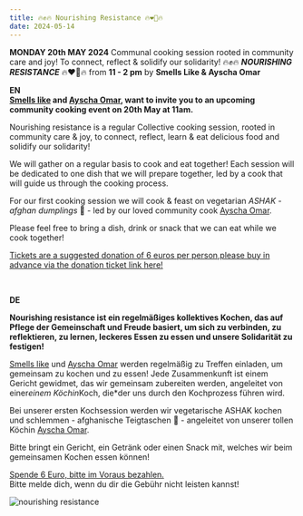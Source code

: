 ```yaml
---
title: 🔥✊🔥 Nourishing Resistance 🔥❤️‍🔥🔥 
date: 2024-05-14
---
```


**MONDAY 20th MAY 2024** Communal cooking session rooted in community care and joy! To connect, reflect & solidify our solidarity! 🔥✊🔥 ***NOURISHING RESISTANCE*** 🔥❤️‍🔥🔥 from **11 - 2 pm** by **Smells Like & Ayscha Omar**

**EN**
<br>
**<a href="https://www.instagram.com/smells__like" target="_blank">Smells like</a> and <a href="https://www.instagram.com/ayschotthesheriff/" target="_blank">Ayscha Omar</a>, want to invite you to an upcoming community cooking event  on 20th May at 11am.**

Nourishing resistance is a regular Collective cooking session, rooted in community care & joy, to connect, reflect, learn & eat delicious food and solidify our solidarity!

We will gather on a regular basis to cook and eat together! Each session will be dedicated to one dish that we will prepare together, led by a cook that will guide us through the cooking process.

For our first cooking session we will cook & feast on vegetarian *ASHAK - afghan dumplings* 🥟 - led by our loved community cook <a href="https://www.instagram.com/ayschotthesheriff/" target="_blank">Ayscha Omar</a>. 

Please feel free to bring a dish, drink or snack that we can eat while we cook together!  

<a href="https://www.eventbrite.de/e/nourishing-resistance-tickets-904347576947?aff=oddtdtcreator" target="_blank">Tickets are a suggested donation of 6 euros per person,please buy in advance via the donation ticket link here!</a>


<br>

**DE**
<br>

**Nourishing resistance ist ein regelmäßiges kollektives Kochen, das auf Pflege der Gemeinschaft und Freude basiert, um sich zu verbinden, zu reflektieren, zu lernen, leckeres Essen zu essen und unsere Solidarität zu festigen!**

<a href="https://www.instagram.com/smells__like" target="_blank">Smells like</a> und <a href="https://www.instagram.com/ayschotthesheriff/" target="_blank">Ayscha Omar</a> werden regelmäßig zu Treffen einladen, um gemeinsam zu kochen und zu essen! Jede Zusammenkunft ist einem Gericht gewidmet, das wir gemeinsam zubereiten werden, angeleitet von einer*einem Köchin*Koch, die*der uns durch den Kochprozess führen wird.

Bei unserer ersten Kochsession werden wir vegetarische ASHAK kochen und schlemmen - afghanische Teigtaschen 🥟 - angeleitet von unserer tollen Köchin <a href="https://www.instagram.com/ayschotthesheriff/" target="_blank">Ayscha Omar</a>. 

Bitte bringt ein Gericht, ein Getränk oder einen Snack mit, welches wir beim gemeinsamen Kochen essen können!  

<a href="https://www.eventbrite.de/e/nourishing-resistance-tickets-904347576947?aff=oddtdtcreator" target="_blank">Spende 6 Euro, bitte im Voraus bezahlen.</a>
<br> Bitte melde dich, wenn du dir die Gebühr nicht leisten kannst!



![nourishing resistance](https://github.com/brennovich/feuerundflamme.xyz/assets/115560099/a4bb7172-4926-4ba9-8e9e-e8a63b4c10b1)
